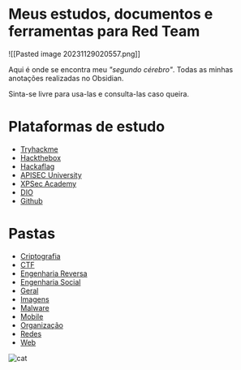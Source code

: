# Meus estudos, documentos e ferramentas para Red Team
![[Pasted image 20231129020557.png]]

Aqui é onde se encontra meu *"segundo cérebro"*. Todas as minhas anotações realizadas no Obsidian.

Sinta-se livre para usa-las e consulta-las caso queira.
# Plataformas de estudo
- [Tryhackme](https://tryhackme.com/)
- [Hackthebox](https://academy.hackthebox.com/)
- [Hackaflag](https://hackaflag.com.br/)
- [APISEC University](https://www.apisecuniversity.com/)
- [XPSec Academy](https://www.apisecuniversity.com/)
- [DIO](https://www.dio.me/)
- [Github](https://github.com/xssrae?tab=stars)
# Pastas
- [Criptografia](https://github.com/xssrae/Red-Team-Notes/tree/main/CRIPTOGRAFIA)
- [CTF](https://github.com/xssrae/Red-Team-Notes/tree/main/CTF)
- [Engenharia Reversa](https://github.com/xssrae/Red-Team-Notes/tree/main/ENG_REVERSA)
- [Engenharia Social](https://github.com/xssrae/Red-Team-Notes/tree/main/ENG_REVERSA)
- [Geral](https://github.com/xssrae/Red-Team-Notes/tree/main/GERAL)
- [Imagens](https://github.com/xssrae/Red-Team-Notes/tree/main/IMG)
- [Malware](https://github.com/xssrae/Red-Team-Notes/tree/main/MALWARE)
- [Mobile](https://github.com/xssrae/Red-Team-Notes/blob/main/MOBILE/Links.md)
- [Organização](https://github.com/xssrae/Red-Team-Notes/tree/main/ORGANIZA%C3%87%C3%83O)
- [Redes](https://github.com/xssrae/Red-Team-Notes/tree/main/REDES)
- [Web](https://github.com/xssrae/Red-Team-Notes/tree/main/WEB)

![cat](https://raw.githubusercontent.com/catppuccin/catppuccin/main/assets/footers/gray0_ctp_on_line.svg?sanitize=true)



